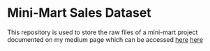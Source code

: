 # Mini-Mart Sales Dataset

This repository is used to store the raw files of a mini-mart project documented on my medium page which can be accessed [here](https://medium.com/@bolaji.shola/data-cleaning-with-power-query-ce53c774f4bd)
[here](https://medium.com/@bolaji.shola/amazon-sales-report-db2b770d8b0c)

